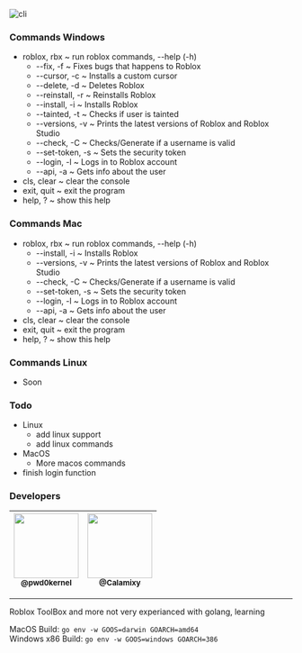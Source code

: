 ![cli](https://user-images.githubusercontent.com/79817991/140671099-0799dae6-2d93-406d-90d4-50e326beefe7.png)

### Commands Windows
* roblox, rbx ~ run roblox commands, --help (-h)
  * --fix, -f ~ Fixes bugs that happens to Roblox
  * --cursor, -c ~ Installs a custom cursor
  * --delete, -d ~ Deletes Roblox
  * --reinstall, -r ~ Reinstalls Roblox
  * --install, -i ~ Installs Roblox
  * --tainted, -t ~ Checks if user is tainted
  * --versions, -v ~ Prints the latest versions of Roblox and Roblox Studio
  * --check, -C ~ Checks/Generate if a username is valid
  * --set-token, -s ~ Sets the security token
  * --login, -l ~ Logs in to Roblox account
  * --api, -a ~ Gets info about the user
* cls, clear ~ clear the console
* exit, quit ~ exit the program
* help, ? ~ show this help

### Commands Mac
* roblox, rbx ~ run roblox commands, --help (-h)
  * --install, -i ~ Installs Roblox
  * --versions, -v ~ Prints the latest versions of Roblox and Roblox Studio
  * --check, -C ~ Checks/Generate if a username is valid
  * --set-token, -s ~ Sets the security token
  * --login, -l ~ Logs in to Roblox account
  * --api, -a ~ Gets info about the user
* cls, clear ~ clear the console
* exit, quit ~ exit the program
* help, ? ~ show this help

### Commands Linux
* Soon

### Todo
* Linux
  * add linux support
  * add linux commands 
* MacOS
  * More macos commands 
* finish login function

### Developers
| [<img src="https://github.com/pwd0kernel.png?size=115" width=115><br><sub>@pwd0kernel</sub>](https://github.com/pwd0kernel) | [<img src="https://github.com/Calamixy.png?size=115" width=115><br><sub>@Calamixy</sub>](https://github.com/Calamixy) |
| :---: | :---: |

---
Roblox ToolBox and more
not very experianced with golang, learning

MacOS Build: `go env -w GOOS=darwin GOARCH=amd64` <br>
Windows x86 Build: `go env -w GOOS=windows GOARCH=386`
